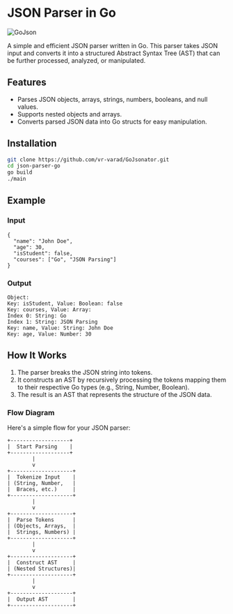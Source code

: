 # JSON Parser in Go

![GoJson](https://www.google.com/imgres?q=GO%20Json&imgurl=https%3A%2F%2Fuser-images.githubusercontent.com%2F209884%2F92572337-42b42900-f2bf-11ea-973a-c74a359553a5.png&imgrefurl=https%3A%2F%2Fgithub.com%2Fgoccy%2Fgo-json&docid=OEM91_JPlDxi5M&tbnid=4sTsqlteMn9mTM&vet=12ahUKEwi-uPnA_vmKAxWzb_UHHaOXKnYQM3oECBYQAA..i&w=500&h=533&hcb=2&ved=2ahUKEwi-uPnA_vmKAxWzb_UHHaOXKnYQM3oECBYQAA)

A simple and efficient JSON parser written in Go. This parser takes JSON input and converts it into a structured Abstract Syntax Tree (AST) that can be further processed, analyzed, or manipulated.

## Features
- Parses JSON objects, arrays, strings, numbers, booleans, and null values.
- Supports nested objects and arrays.
- Converts parsed JSON data into Go structs for easy manipulation.

## Installation

   ```bash
   git clone https://github.com/vr-varad/GoJsonator.git
   cd json-parser-go
   go build
   ./main
   ```

## Example

### Input
```
{
  "name": "John Doe",
  "age": 30,
  "isStudent": false,
  "courses": ["Go", "JSON Parsing"]
}
```

### Output
```
Object:
Key: isStudent, Value: Boolean: false
Key: courses, Value: Array:
Index 0: String: Go
Index 1: String: JSON Parsing
Key: name, Value: String: John Doe
Key: age, Value: Number: 30
```

## How It Works
1. The parser breaks the JSON string into tokens.
2. It constructs an AST by recursively processing the tokens
mapping them to their respective Go types (e.g., String, Number, Boolean).
3. The result is an AST that represents the structure of the JSON data.


### Flow Diagram

Here's a simple flow for your JSON parser:

```plaintext
+-------------------+
|  Start Parsing    |
+-------------------+
        |
        v
+--------------------+
|  Tokenize Input    |
| (String, Number,   |
|  Braces, etc.)     |
+--------------------+
        |
        v
+--------------------+
|  Parse Tokens      |
| (Objects, Arrays,  |
|  Strings, Numbers) |
+--------------------+
        |
        v
+--------------------+
|  Construct AST     |
| (Nested Structures)|
+--------------------+
        |
        v
+--------------------+
|  Output AST        |
+--------------------+

